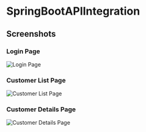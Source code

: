 # SpringBootAPIIntegration

## Screenshots

### Login Page
![Login Page](![image](https://github.com/SiddhaarthG/SpringBootAPIIntegration/blob/main/screenshots/login%20page.png)
)

### Customer List Page
![Customer List Page](![image](https://github.com/SiddhaarthG/SpringBootAPIIntegration/blob/main/screenshots/customer%20list%20page.png)
)

### Customer Details Page
![Customer Details Page](![image](https://github.com/SiddhaarthG/SpringBootAPIIntegration/blob/main/screenshots/customer%20details%20page.png)
)
